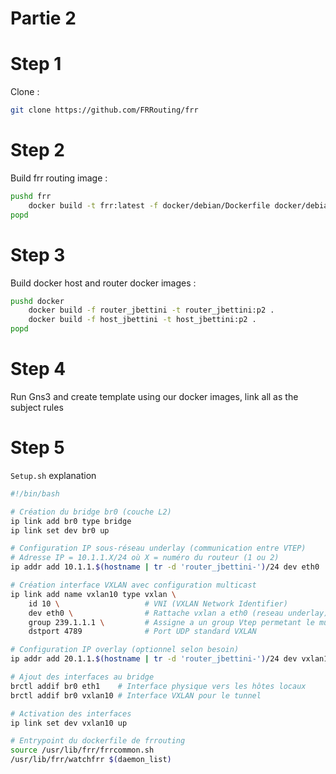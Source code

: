 # Partie 2

# Step 1

Clone : 
```sh
git clone https://github.com/FRRouting/frr
```
# Step 2

Build frr routing image :

```sh
pushd frr
    docker build -t frr:latest -f docker/debian/Dockerfile docker/debian/
popd
```

# Step 3 

Build docker host and router docker images :

```sh
pushd docker
    docker build -f router_jbettini -t router_jbettini:p2 .
    docker build -f host_jbettini -t host_jbettini:p2 .
popd
```

# Step 4

Run Gns3 and create template using our docker images, link all as the subject rules

# Step 5 

`Setup.sh` explanation

```sh
#!/bin/bash

# Création du bridge br0 (couche L2)
ip link add br0 type bridge
ip link set dev br0 up

# Configuration IP sous-réseau underlay (communication entre VTEP)
# Adresse IP = 10.1.1.X/24 où X = numéro du routeur (1 ou 2)
ip addr add 10.1.1.$(hostname | tr -d 'router_jbettini-')/24 dev eth0

# Création interface VXLAN avec configuration multicast
ip link add name vxlan10 type vxlan \
    id 10 \                   # VNI (VXLAN Network Identifier)
    dev eth0 \                # Rattache vxlan a eth0 (reseau underlay)
    group 239.1.1.1 \         # Assigne a un group Vtep permetant le multicast
    dstport 4789              # Port UDP standard VXLAN

# Configuration IP overlay (optionnel selon besoin)
ip addr add 20.1.1.$(hostname | tr -d 'router_jbettini-')/24 dev vxlan10

# Ajout des interfaces au bridge
brctl addif br0 eth1    # Interface physique vers les hôtes locaux
brctl addif br0 vxlan10 # Interface VXLAN pour le tunnel

# Activation des interfaces
ip link set dev vxlan10 up

# Entrypoint du dockerfile de frrouting
source /usr/lib/frr/frrcommon.sh
/usr/lib/frr/watchfrr $(daemon_list)
```
